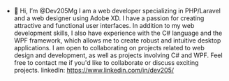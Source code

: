 - 👋 Hi, I’m @Dev205Mg
I am a web developer specializing in PHP/Laravel and a web designer using Adobe XD.
I have a passion for creating attractive and functional user interfaces.
In addition to my web development skills,
I also have experience with the C# language and the WPF framework,
which allows me to create robust and intuitive desktop applications.
I am open to collaborating on projects related to web design and development,
as well as projects involving C# and WPF. Feel free to contact me if you'd like to collaborate or discuss exciting projects.
linkedIn: https://www.linkedin.com/in/dev205/

<!---
Dev205Mg/Dev205Mg is a ✨ special ✨ repository because its `README.md` (this file) appears on your GitHub profile.
You can click the Preview link to take a look at your changes.
--->
